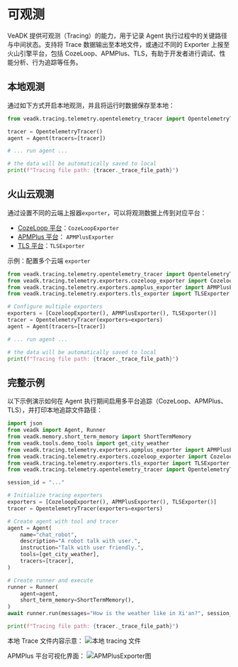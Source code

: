# 可观测

VeADK 提供可观测（Tracing）的能力，用于记录 Agent 执行过程中的关键路径与中间状态。支持将 Trace 数据输出至本地文件，或通过不同的 Exporter 上报至火山引擎平台，包括 CozeLoop、APMPlus、TLS，有助于开发者进行调试、性能分析、行为追踪等任务。

## 本地观测

通过如下方式开启本地观测，并且将运行时数据保存至本地：

```python
from veadk.tracing.telemetry.opentelemetry_tracer import OpentelemetryTracer

tracer = OpentelemetryTracer()
agent = Agent(tracers=[tracer])

# ... run agent ...

# the data will be automatically saved to local
print(f"Tracing file path: {tracer._trace_file_path}")
```

## 火山云观测

通过设置不同的云端上报器`exporter`，可以将观测数据上传到对应平台：

- [CozeLoop 平台](https://www.coze.cn/loop)：`CozeLoopExporter`
- [APMPlus 平台](https://www.volcengine.com/product/apmplus)： `APMPlusExporter`
- [TLS 平台](https://www.volcengine.com/product/tls)：`TLSExporter`

示例：配置多个云端 `exporter`

```python
from veadk.tracing.telemetry.opentelemetry_tracer import OpentelemetryTracer
from veadk.tracing.telemetry.exporters.cozeloop_exporter import CozeloopExporter
from veadk.tracing.telemetry.exporters.apmplus_exporter import APMPlusExporter
from veadk.tracing.telemetry.exporters.tls_exporter import TLSExporter

# Configure multiple exporters
exporters = [CozeloopExporter(), APMPlusExporter(), TLSExporter()]
tracer = OpentelemetryTracer(exporters=exporters)
agent = Agent(tracers=[tracer])

# ... run agent ...

# the data will be automatically saved to local
print(f"Tracing file path: {tracer._trace_file_path}")
```

## 完整示例

以下示例演示如何在 Agent 执行期间启用多平台追踪（CozeLoop、APMPlus、TLS），并打印本地追踪文件路径：

```python
import json
from veadk import Agent, Runner
from veadk.memory.short_term_memory import ShortTermMemory
from veadk.tools.demo_tools import get_city_weather
from veadk.tracing.telemetry.exporters.apmplus_exporter import APMPlusExporter
from veadk.tracing.telemetry.exporters.cozeloop_exporter import CozeloopExporter
from veadk.tracing.telemetry.exporters.tls_exporter import TLSExporter
from veadk.tracing.telemetry.opentelemetry_tracer import OpentelemetryTracer

session_id = "..."

# Initialize tracing exporters
exporters = [CozeloopExporter(), APMPlusExporter(), TLSExporter()]
tracer = OpentelemetryTracer(exporters=exporters)

# Create agent with tool and tracer
agent = Agent(
    name="chat_robot",
    description="A robot talk with user.",
    instruction="Talk with user friendly.",
    tools=[get_city_weather],
    tracers=[tracer],
)

# Create runner and execute
runner = Runner(
    agent=agent,
    short_term_memory=ShortTermMemory(),
)
await runner.run(messages="How is the weather like in Xi'an?", session_id=session_id)

print(f"Tracing file path: {tracer._trace_file_path}")
```

本地 Trace 文件内容示意：
![本地 tracing 文件](/images/tracing-file.png)

APMPlus 平台可视化界面：
![APMPlusExporter图](/images/tracing-apmplus.png)
